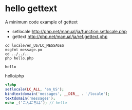 # hello gettext

A minimum code example of gettext

 * setlocale http://php.net/manual/ja/function.setlocale.php
 * gettext http://php.net/manual/ja/ref.gettext.php

```
cd locale/en_US/LC_MESSAGES
msgfmt message.po
cd ../../..
php hello.php

hello
```

hello/php

```php
<?php
setlocale(LC_ALL, 'en_US');
bindtextdomain('messages', __DIR__ . '/locale');
textdomain('messages');
echo _('こんにちは'); // hello
```
